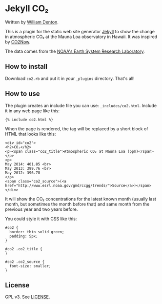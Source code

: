 # Jekyll CO₂

Written by [William Denton](https://www.miskatonic.org/).

This is a plugin for the static web site generator [Jekyll](http://jekyllrb.com/) to show the change in atmospheric CO₂ at the Mauna Loa observatory in Hawaii.  It was inspired by [CO2Now](http://co2now.org/).

The data comes from the [NOAA's Earth System Research Laboratory](http://www.esrl.noaa.gov/gmd/ccgg/trends/).

## How to install

Download `co2.rb` and put it in your `_plugins` directory.  That's all!

## How to use

The plugin creates an include file you can use: `_includes/co2.html`.  Include it in any web page like this:

    {% include co2.html %}

When the page is rendered, the tag will be replaced by a short block of HTML that looks like this:

    <div id="co2">
    <h2>CO₂</h2>
    <p><span class="co2_title">Atmospheric CO₂ at Mauna Loa (ppm)</span> </p>
    <p>
    May 2014: 401.85 <br>
    May 2013: 399.76 <br>
    May 2012: 396.78
    </p>
    <span class="co2_source">(<a href="http://www.esrl.noaa.gov/gmd/ccgg/trends/">Source</a>)</span>
    </div>

It will show the CO₂ concentrations for the latest known month (usually last month, but sometimes the month before that) and same month from the previous year and two years before.

You could style it with CSS like this:

    #co2 {
      border: thin solid green;
      padding: 5px;
    }

    #co2 .co2_title {
    }

    #co2 .co2_source {
      font-size: smaller;
    }

## License

GPL v3.  See [LICENSE](LICENSE).
